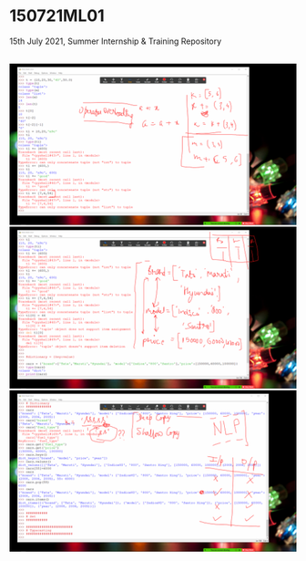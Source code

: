 # 150721ML01
15th July 2021, Summer Internship &amp; Training Repository

<br>
<img src="ss01.png">

<br>
<img src="ss02.png">

<br>
<img src="ss03.png">
